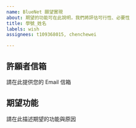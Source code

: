 ```yaml
---
name: BlueNet 願望實現
about: 期望的功能可在此說明，我們將評估可行性、必要性
title: 學號_姓名
labels: wish
assignees: t109368015, chenchewei

---
```


## 許願者信箱
請在此提供您的 Email 信箱

## 期望功能
請在此描述期望的功能與原因
